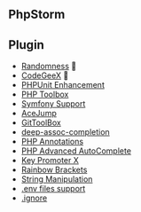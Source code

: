 ## PhpStorm

## Plugin
- [Randomness](https://plugins.jetbrains.com/plugin/9836-randomness) :construction:
- [CodeGeeX](https://plugins.jetbrains.com/plugin/20587-codegeex) :construction:
- [PHPUnit Enhancement](https://plugins.jetbrains.com/plugin/9674-phpunit-enhancement)
- [PHP Toolbox](https://plugins.jetbrains.com/plugin/8133-php-toolbox)
- [Symfony Support](https://plugins.jetbrains.com/plugin/7219-symfony-support)
- [AceJump](https://plugins.jetbrains.com/plugin/7086-acejump)
- [GitToolBox](https://plugins.jetbrains.com/plugin/7499-gittoolbox)
- [deep-assoc-completion](https://plugins.jetbrains.com/plugin/9927-deep-assoc-completion)
- [PHP Annotations](https://plugins.jetbrains.com/plugin/7320-php-annotations)
- [PHP Advanced AutoComplete](https://plugins.jetbrains.com/plugin/7276-php-advanced-autocomplete)
- [Key Promoter X](https://plugins.jetbrains.com/plugin/9792-key-promoter-x)
- [Rainbow Brackets](https://plugins.jetbrains.com/plugin/10080-rainbow-brackets)
- [String Manipulation](https://plugins.jetbrains.com/plugin/2162-string-manipulation)
- [.env files support](https://plugins.jetbrains.com/plugin/9525--env-files-support)
- [.ignore](https://plugins.jetbrains.com/plugin/7495--ignore)
